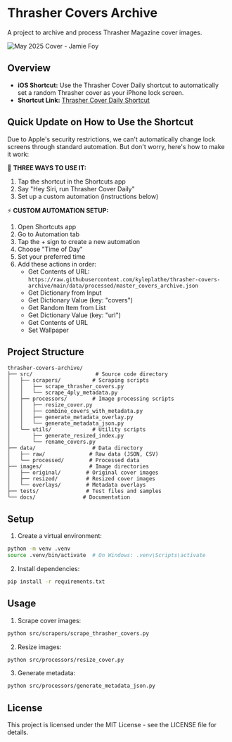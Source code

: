 # Thrasher Covers Archive

A project to archive and process Thrasher Magazine cover images.

![May 2025 Cover - Jamie Foy](https://www.thrashermagazine.com/images/image/Covers_Archive/25_05_Jamie_Foy_Burnett_Frontside_Half_Cab_Nosegrind_CV1TH0525_1080.jpg)

## Overview

- **iOS Shortcut:** Use the Thrasher Cover Daily shortcut to automatically set a random Thrasher cover as your iPhone lock screen.
- **Shortcut Link:** [Thrasher Cover Daily Shortcut](https://www.icloud.com/shortcuts/3082f51868c54982bddab31254876771)

## Quick Update on How to Use the Shortcut

Due to Apple's security restrictions, we can't automatically change lock screens through standard automation. But don't worry, here's how to make it work:

📱 **THREE WAYS TO USE IT:**
1. Tap the shortcut in the Shortcuts app
2. Say "Hey Siri, run Thrasher Cover Daily"
3. Set up a custom automation (instructions below)

⚡️ **CUSTOM AUTOMATION SETUP:**
1. Open Shortcuts app
2. Go to Automation tab
3. Tap the + sign to create a new automation
4. Choose "Time of Day"
5. Set your preferred time
6. Add these actions in order:
   - Get Contents of URL: `https://raw.githubusercontent.com/kyleplathe/thrasher-covers-archive/main/data/processed/master_covers_archive.json`
   - Get Dictionary from Input
   - Get Dictionary Value (key: "covers")
   - Get Random Item from List
   - Get Dictionary Value (key: "url")
   - Get Contents of URL
   - Set Wallpaper

## Project Structure

```
thrasher-covers-archive/
├── src/                    # Source code directory
│   ├── scrapers/          # Scraping scripts
│   │   ├── scrape_thrasher_covers.py
│   │   └── scrape_4ply_metadata.py
│   ├── processors/        # Image processing scripts
│   │   ├── resize_cover.py
│   │   ├── combine_covers_with_metadata.py
│   │   ├── generate_metadata_overlay.py
│   │   └── generate_metadata_json.py
│   └── utils/             # Utility scripts
│       ├── generate_resized_index.py
│       └── rename_covers.py
├── data/                  # Data directory
│   ├── raw/              # Raw data (JSON, CSV)
│   └── processed/        # Processed data
├── images/               # Image directories
│   ├── original/        # Original cover images
│   ├── resized/         # Resized cover images
│   └── overlays/        # Metadata overlays
├── tests/               # Test files and samples
└── docs/               # Documentation
```

## Setup

1. Create a virtual environment:
```bash
python -m venv .venv
source .venv/bin/activate  # On Windows: .venv\Scripts\activate
```

2. Install dependencies:
```bash
pip install -r requirements.txt
```

## Usage

1. Scrape cover images:
```bash
python src/scrapers/scrape_thrasher_covers.py
```

2. Resize images:
```bash
python src/processors/resize_cover.py
```

3. Generate metadata:
```bash
python src/processors/generate_metadata_json.py
```

## License

This project is licensed under the MIT License - see the LICENSE file for details. 